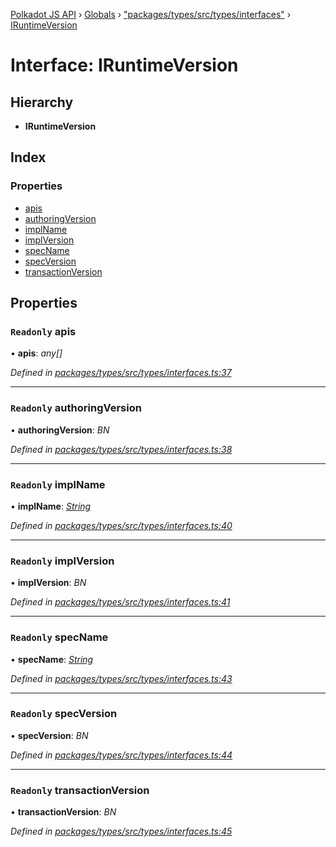 [Polkadot JS API](../README.md) › [Globals](../globals.md) › ["packages/types/src/types/interfaces"](../modules/_packages_types_src_types_interfaces_.md) › [IRuntimeVersion](_packages_types_src_types_interfaces_.iruntimeversion.md)

# Interface: IRuntimeVersion

## Hierarchy

* **IRuntimeVersion**

## Index

### Properties

* [apis](_packages_types_src_types_interfaces_.iruntimeversion.md#readonly-apis)
* [authoringVersion](_packages_types_src_types_interfaces_.iruntimeversion.md#readonly-authoringversion)
* [implName](_packages_types_src_types_interfaces_.iruntimeversion.md#readonly-implname)
* [implVersion](_packages_types_src_types_interfaces_.iruntimeversion.md#readonly-implversion)
* [specName](_packages_types_src_types_interfaces_.iruntimeversion.md#readonly-specname)
* [specVersion](_packages_types_src_types_interfaces_.iruntimeversion.md#readonly-specversion)
* [transactionVersion](_packages_types_src_types_interfaces_.iruntimeversion.md#readonly-transactionversion)

## Properties

### `Readonly` apis

• **apis**: *any[]*

*Defined in [packages/types/src/types/interfaces.ts:37](https://github.com/polkadot-js/api/blob/00bc441f0e/packages/types/src/types/interfaces.ts#L37)*

___

### `Readonly` authoringVersion

• **authoringVersion**: *BN*

*Defined in [packages/types/src/types/interfaces.ts:38](https://github.com/polkadot-js/api/blob/00bc441f0e/packages/types/src/types/interfaces.ts#L38)*

___

### `Readonly` implName

• **implName**: *[String](../classes/_packages_types_src_primitive_text_.text.md#static-string)*

*Defined in [packages/types/src/types/interfaces.ts:40](https://github.com/polkadot-js/api/blob/00bc441f0e/packages/types/src/types/interfaces.ts#L40)*

___

### `Readonly` implVersion

• **implVersion**: *BN*

*Defined in [packages/types/src/types/interfaces.ts:41](https://github.com/polkadot-js/api/blob/00bc441f0e/packages/types/src/types/interfaces.ts#L41)*

___

### `Readonly` specName

• **specName**: *[String](../classes/_packages_types_src_primitive_text_.text.md#static-string)*

*Defined in [packages/types/src/types/interfaces.ts:43](https://github.com/polkadot-js/api/blob/00bc441f0e/packages/types/src/types/interfaces.ts#L43)*

___

### `Readonly` specVersion

• **specVersion**: *BN*

*Defined in [packages/types/src/types/interfaces.ts:44](https://github.com/polkadot-js/api/blob/00bc441f0e/packages/types/src/types/interfaces.ts#L44)*

___

### `Readonly` transactionVersion

• **transactionVersion**: *BN*

*Defined in [packages/types/src/types/interfaces.ts:45](https://github.com/polkadot-js/api/blob/00bc441f0e/packages/types/src/types/interfaces.ts#L45)*
